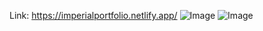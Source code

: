 
Link: https://imperialportfolio.netlify.app/
![Image](https://github.com/user-attachments/assets/cae085a3-9b83-404b-8b18-7cdeae04ff42)
![Image](https://github.com/user-attachments/assets/d1f4ab36-2315-4e5c-98e1-7b327b68a817)

